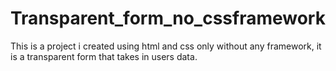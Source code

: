 # Transparent_form_no_cssframework
This is a project i created using html and css only without any framework, it is a transparent form that takes in users data.
